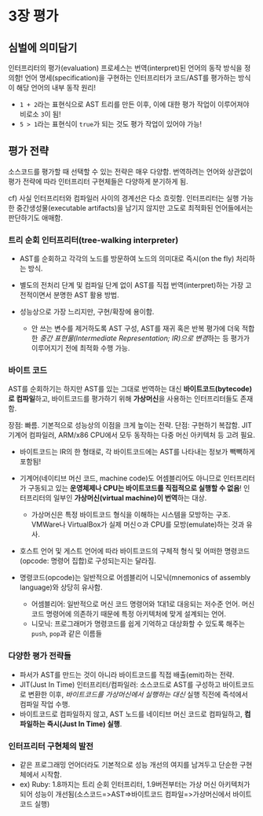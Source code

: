 # 3장 평가

## 심벌에 의미담기

인터프리터의 평가(evaluation) 프로세스는 번역(interpret)된 언어의 동작 방식을 정의함! 언어 명세(specification)을 구현하는 인터프리터가 코드/AST를 평가하는 방식이 해당 언어의 내부 동작 원리!

- `1 + 2`라는 표현식으로 AST 트리를 만든 이후, 이에 대한 평가 작업이 이루어져야 비로소 `3`이 됨!
- `5 > 1`라는 표현식이 `true`가 되는 것도 평가 작업이 있어야 가능!

## 평가 전략

소스코드를 평가할 때 선택할 수 있는 전략은 매우 다양함. 번역하려는 언어와 상관없이 평가 전략에 따라 인터프리터 구현체들은 다양하게 분기하게 됨.

cf) 사실 인터프리터와 컴파일러 사이의 경계선은 다소 흐릿함. 인터프리터는 실행 가능한 중간생성물(executable artifacts)을 남기지 않지만 고도로 최적화된 언어들에서는 판단하기도 애매함.

### 트리 순회 인터프리터(tree-walking interpreter)

- AST를 순회하고 각각의 노드를 방문하여 노드의 의미대로 즉시(on the fly) 처리하는 방식.
- 별도의 전처리 단계 및 컴파일 단계 없이 AST를 직접 번역(interpret)하는 가장 고전적이면서 분명한 AST 활용 방법.

- 성능상으로 가장 느리지만, 구현/확장에 용이함.
  - 안 쓰는 변수를 제거하도록 AST 구성, AST를 재귀 혹은 반복 평가에 더욱 적합한 *중간 표현물(Intermediate Representation; IR)으로 변경*하는 등 평가가 이루어지기 전에 최적화 수행 가능.

### 바이트 코드

AST를 순회하기는 하지만 AST를 있는 그대로 번역하는 대신 **바이트코드(bytecode)로 컴파일**하고, 바이트코드를 평가하기 위해 **가상머신**을 사용하는 인터프리터들도 존재함.

장점: 빠름. 기본적으로 성능상의 이점을 크게 높이는 전략.
단점: 구현하기 복잡함. JIT 기계어 컴파일러, ARM/x86 CPU에서 모두 동작하는 다중 머신 아키텍처 등 고려 필요.

- 바이트코드는 IR의 한 형태로, 각 바이트코드에는 AST를 나타내는 정보가 빽빽하게 포함됨!

- 기계어(네이티브 머신 코드, machine code)도 어셈블리어도 아니므로 인터프리터가 구동되고 있는 **운영체제나 CPU는 바이트코드를 직접적으로 실행할 수 없음**! 인터프리터의 일부인 **가상머신(virtual machine)이 번역**하는 대상.

  - 가상머신은 특정 바이트코드 형식을 이해하는 시스템을 모방하는 구조. VMWare나 VirtualBox가 실제 머신ㅇ과 CPU를 모방(emulate)하는 것과 유사.

- 호스트 언어 및 게스트 언어에 따라 바이트코드의 구체적 형식 및 어떠한 명령코드(opcode: 명령어 집합)로 구성되는지는 달라짐.

- 명령코드(opcode)는 일반적으로 어셈블리어 니모닉(mnemonics of assembly language)와 상당히 유사함.
  - 어셈블리어: 일반적으로 머신 코드 명령어와 1대1로 대응되는 저수준 언어. 머신코드 명령어에 의존하기 때문에 특정 아키텍처에 맞게 설계되는 언어.
  - 니모닉: 프로그래머가 명령코드를 쉽게 기억하고 대상화할 수 있도록 해주는 `push`, `pop`과 같은 이름들

### 다양한 평가 전략들

- 파서가 AST를 만드는 것이 아니라 바이트코드를 직접 배출(emit)하는 전략.
- JIT(Just In Time) 인터프리터/컴파일러: 소스코드로 AST를 구성하고 바이트코드로 변환한 이후, _바이트코드를 가상머신에서 실행하는 대신_ 실행 직전에 즉석에서 컴파일 작업 수행.
- 바이트코드로 컴파일하지 않고, AST 노드를 네이티브 머신 코드로 컴파일하고, **컴파일하는 즉시(Just In Time) 실행**.

### 인터프리터 구현체의 발전

- 같은 프로그래밍 언어더라도 기본적으로 성능 개선의 여지를 남겨두고 단순한 구현체에서 시작함.
- ex) Ruby: 1.8까지는 트리 순회 인터프리터, 1.9버전부터는 가상 머신 아키텍처가 되어 성능이 개선됨(소스코드=>AST=>바이트코드 컴파일=>가상머신에서 바이트코드 실행)
